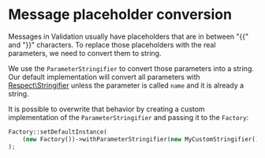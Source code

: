 # Message placeholder conversion

Messages in Validation usually have placeholders that are in between "{{" and
"}}" characters. To replace those placeholders with the real parameters, we need
to convert them to string.

We use the `ParameterStringifier` to convert those parameters into a string.
Our default implementation will convert all parameters with
[Respect\Stringifier](https://github.com/Respect/Stringifier) unless the
parameter is called `name` and it is already a string.

It is possible to overwrite that behavior by creating a custom implementation of
the `ParameterStringifier` and passing it to the `Factory`:

```php
Factory::setDefaultInstance(
    (new Factory())->withParameterStringifier(new MyCustomStringifier())
);
```
